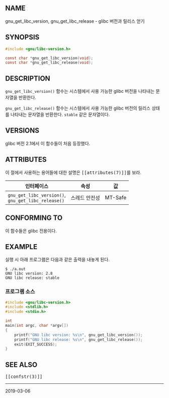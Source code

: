 ## NAME

gnu_get_libc_version, gnu_get_libc_release - glibc 버전과 릴리스 얻기

## SYNOPSIS

```c
#include <gnu/libc-version.h>

const char *gnu_get_libc_version(void);
const char *gnu_get_libc_release(void);
```

## DESCRIPTION

`gnu_get_libc_version()` 함수는 시스템에서 사용 가능한 glibc 버전을 나타내는 문자열을 반환한다.

`gnu_get_libc_release()` 함수는 시스템에서 사용 가능한 glibc 버전의 릴리스 상태를 나타내는 문자열을 반환한다. `stable` 같은 문자열이다.

## VERSIONS

glibc 버전 2.1에서 이 함수들이 처음 등장했다.

## ATTRIBUTES

이 절에서 사용하는 용어들에 대한 설명은 <tt>[[attributes(7)]]</tt>를 보라.

| 인터페이스 | 속성 | 값 |
| --- | --- | --- |
| `gnu_get_libc_version()`,<br>`gnu_get_libc_release()` | 스레드 안전성 | MT-Safe |

## CONFORMING TO

이 함수들은 glibc 전용이다.

## EXAMPLE

실행 시 아래 프로그램은 다음과 같은 출력을 내놓게 된다.

```
$ ./a.out
GNU libc version: 2.8
GNU libc release: stable
```

### 프로그램 소스

```c
#include <gnu/libc-version.h>
#include <stdlib.h>
#include <stdio.h>

int
main(int argc, char *argv[])
{
    printf("GNU libc version: %s\n", gnu_get_libc_version());
    printf("GNU libc release: %s\n", gnu_get_libc_release());
    exit(EXIT_SUCCESS);
}
```

## SEE ALSO

<tt>[[confstr(3)]]</tt>

----

2019-03-06
